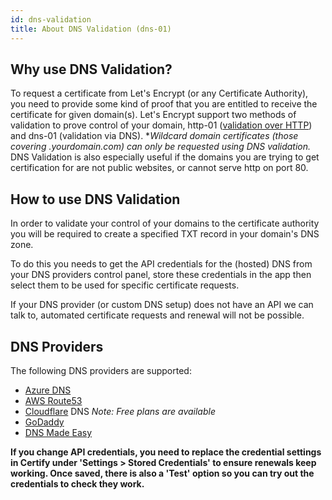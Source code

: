 ```yaml
---
id: dns-validation
title: About DNS Validation (dns-01)
---
```


## Why use DNS Validation?
To request a certificate from Let's Encrypt (or any Certificate Authority), you need to provide some kind of proof that you are entitled to receive the certificate for given domain(s). Let's Encrypt support two methods of validation to prove control of your domain, http-01 ([validation over HTTP](http-validation.md)) and dns-01 (validation via DNS). **Wildcard domain certificates (those covering *.yourdomain.com) can only be requested using DNS validation.** DNS Validation is also especially useful if the domains you are trying to get certification for are not public websites, or cannot serve http on port 80.

## How to use DNS Validation

In order to validate your control of your domains to the certificate authority you will be required to create a specified TXT record in your domain's DNS zone.

To do this you needs to get the API credentials for the (hosted) DNS from your DNS providers control panel, store these credentials in the app then select them to be used for specific certificate requests.

If your DNS provider (or custom DNS setup) does not have an API we can talk to, automated certificate requests and renewal will not be possible.

## DNS Providers

The following DNS providers are supported:
- [Azure DNS](dns-azuredns.md)
- [AWS Route53](dns-awsroute53.md)
- [Cloudflare](dns-cloudflare.md) DNS *Note: Free plans are available*
- [GoDaddy](dns-godaddy.md)
- [DNS Made Easy](dns-dnsmadeeasy.md)

**If you change API credentials, you need to replace the credential settings in Certify under 'Settings > Stored Credentials' to ensure renewals keep working. Once saved, there is also a 'Test' option so you can try out the credentials to check they work.**